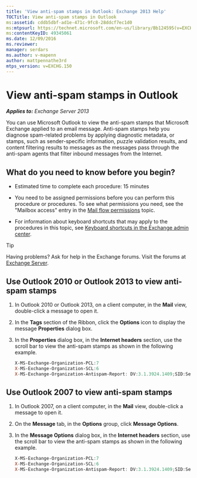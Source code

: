 ```yaml
---
title: 'View anti-spam stamps in Outlook: Exchange 2013 Help'
TOCTitle: View anti-spam stamps in Outlook
ms:assetid: cddb5dbf-ad1e-471c-9fc8-28ddcf7ec1d0
ms:mtpsurl: https://technet.microsoft.com/en-us/library/Bb124595(v=EXCHG.150)
ms:contentKeyID: 49345061
ms.date: 12/09/2016
ms.reviewer: 
manager: serdars
ms.author: v-mapenn
author: mattpennathe3rd
mtps_version: v=EXCHG.150
---
```


# View anti-spam stamps in Outlook

_**Applies to:** Exchange Server 2013_

You can use Microsoft Outlook to view the anti-spam stamps that Microsoft Exchange applied to an email message. Anti-spam stamps help you diagnose spam-related problems by applying diagnostic metadata, or stamps, such as sender-specific information, puzzle validation results, and content filtering results to messages as the messages pass through the anti-spam agents that filter inbound messages from the Internet.

## What do you need to know before you begin?

- Estimated time to complete each procedure: 15 minutes

- You need to be assigned permissions before you can perform this procedure or procedures. To see what permissions you need, see the "Mailbox access" entry in the [Mail flow permissions](mail-flow-permissions-exchange-2013-help.md) topic.

- For information about keyboard shortcuts that may apply to the procedures in this topic, see [Keyboard shortcuts in the Exchange admin center](keyboard-shortcuts-in-the-exchange-admin-center-2013-help.md).

> [!TIP]
> Having problems? Ask for help in the Exchange forums. Visit the forums at [Exchange Server](https://go.microsoft.com/fwlink/p/?linkid=60612).

## Use Outlook 2010 or Outlook 2013 to view anti-spam stamps

1. In Outlook 2010 or Outlook 2013, on a client computer, in the **Mail** view, double-click a message to open it.

2. In the **Tags** section of the Ribbon, click the **Options** icon to display the message **Properties** dialog box.

3. In the **Properties** dialog box, in the **Internet headers** section, use the scroll bar to view the anti-spam stamps as shown in the following example.

   ```powershell
   X-MS-Exchange-Organization-PCL:7
   X-MS-Exchange-Organization-SCL:6
   X-MS-Exchange-Organization-Antispam-Report: DV:3.1.3924.1409;SID:SenderIDStatus Fail;PCL:PhishingLevel SUSPICIOUS;CW:CustomList;PP:Presolved;TIME:TimeBasedFeatures
   ```

## Use Outlook 2007 to view anti-spam stamps

1. In Outlook 2007, on a client computer, in the **Mail** view, double-click a message to open it.

2. On the **Message** tab, in the **Options** group, click **Message Options**.

3. In the **Message Options** dialog box, in the **Internet headers** section, use the scroll bar to view the anti-spam stamps as shown in the following example.

   ```powershell
   X-MS-Exchange-Organization-PCL:7
   X-MS-Exchange-Organization-SCL:6
   X-MS-Exchange-Organization-Antispam-Report: DV:3.1.3924.1409;SID:SenderIDStatus Fail;PCL:PhishingLevel SUSPICIOUS;CW:CustomList;PP:Presolved;TIME:TimeBasedFeatures
   ```
